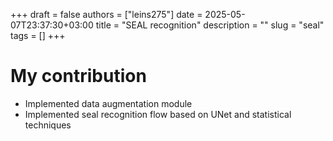 +++ 
draft = false
authors = ["leins275"]
date = 2025-05-07T23:37:30+03:00
title = "SEAL recognition"
description = ""
slug = "seal"
tags = []
+++

# My contribution
- Implemented data augmentation module
- Implemented seal recognition flow based on UNet and statistical techniques